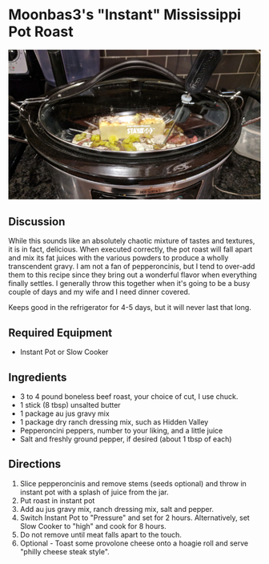 # Moonbas3's "Instant" Mississippi Pot Roast

![Moonbas3PotRoast](images/moonbas3_mississippi_pot_roast.jpg)

## Discussion

While this sounds like an absolutely chaotic mixture of tastes and
textures, it is in fact, delicious. When executed correctly, the pot
roast will fall apart and mix its fat juices with the various powders to
produce a wholly transcendent gravy. I am not a fan of pepperoncinis,
but I tend to over-add them to this recipe since they bring out a
wonderful flavor when everything finally settles. I generally throw this
together when it's going to be a busy couple of days and my wife and I
need dinner covered.

Keeps good in the refrigerator for 4-5 days, but it will never last that
long.

## Required Equipment

- Instant Pot or Slow Cooker

## Ingredients

- 3 to 4 pound boneless beef roast, your choice of cut, I use chuck.
- 1 stick (8 tbsp) unsalted butter
- 1 package au jus gravy mix
- 1 package dry ranch dressing mix, such as Hidden Valley
- Pepperoncini peppers, number to your liking, and a little juice
- Salt and freshly ground pepper, if desired (about 1 tbsp of each)

## Directions

1. Slice pepperoncinis and remove stems (seeds optional) and throw in
 instant pot with a splash of juice from the jar.
2. Put roast in instant pot
3. Add au jus gravy mix, ranch dressing mix, salt and pepper.
4. Switch Instant Pot to "Pressure" and set for 2 hours.
 Alternatively, set Slow Cooker to "high" and cook for 8 hours.
5. Do not remove until meat falls apart to the touch.
6. Optional - Toast some provolone cheese onto a hoagie roll and serve
 "philly cheese steak style".
